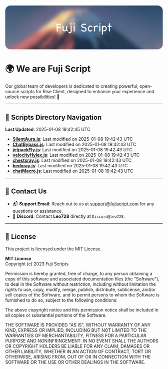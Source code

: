 ![Banner](.github/b.webp)

# 🌍 **We are Fuji Script**

Our global team of developers is dedicated to creating powerful, open-source scripts for Rise Client, designed to enhance your experience and unlock new possibilities! 🌟

---
<!-- SCRIPTS_NAVIGATION_START -->
## 📂 **Scripts Directory Navigation**

**Last Updated**: 2025-01-08 19:42:45 UTC

- **[SilentAura.js](scripts/SilentAura.js)**: Last modified on 2025-01-08 19:42:43 UTC
- **[ChatBypass.js](scripts/ChatBypass.js)**: Last modified on 2025-01-08 19:42:43 UTC
- **[jetpackFly.js](scripts/jetpackFly.js)**: Last modified on 2025-01-08 19:42:43 UTC
- **[velocityHylex.js](scripts/velocityHylex.js)**: Last modified on 2025-01-08 19:42:43 UTC
- **[chestxray.js](scripts/chestxray.js)**: Last modified on 2025-01-08 19:42:43 UTC
- **[bedxray.js](scripts/bedxray.js)**: Last modified on 2025-01-08 19:42:43 UTC
- **[chatMacro.js](scripts/chatMacro.js)**: Last modified on 2025-01-08 19:42:43 UTC

<!-- SCRIPTS_NAVIGATION_END -->

---

## 💬 **Contact Us**  
- 📬 **Support Email**: Reach out to us at [support@fujiscript.com](mailto:support@fujiscript.com) for any questions or assistance.  
- 💬 **Discord**: Contact **Leo728** directly at `Discord@leo728`.

---

## 📜 **License**

This project is licensed under the MIT License.  

**MIT License**  
Copyright (c) 2023 Fuji Scripts  

Permission is hereby granted, free of charge, to any person obtaining a copy of this software and associated documentation files (the "Software"), to deal in the Software without restriction, including without limitation the rights to use, copy, modify, merge, publish, distribute, sublicense, and/or sell copies of the Software, and to permit persons to whom the Software is furnished to do so, subject to the following conditions:  

The above copyright notice and this permission notice shall be included in all copies or substantial portions of the Software.  

THE SOFTWARE IS PROVIDED "AS IS", WITHOUT WARRANTY OF ANY KIND, EXPRESS OR IMPLIED, INCLUDING BUT NOT LIMITED TO THE WARRANTIES OF MERCHANTABILITY, FITNESS FOR A PARTICULAR PURPOSE AND NONINFRINGEMENT. IN NO EVENT SHALL THE AUTHORS OR COPYRIGHT HOLDERS BE LIABLE FOR ANY CLAIM, DAMAGES OR OTHER LIABILITY, WHETHER IN AN ACTION OF CONTRACT, TORT OR OTHERWISE, ARISING FROM, OUT OF OR IN CONNECTION WITH THE SOFTWARE OR THE USE OR OTHER DEALINGS IN THE SOFTWARE.  
